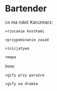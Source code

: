 # Bartender
co ma robić Karczmarz:

    >rzucanie kostkami
 
    >przypominanie zasad
 
    >inicjatywa
 
    >mapa
    
    
   Inne:


    >gify przy porażce

    >gify na dramie